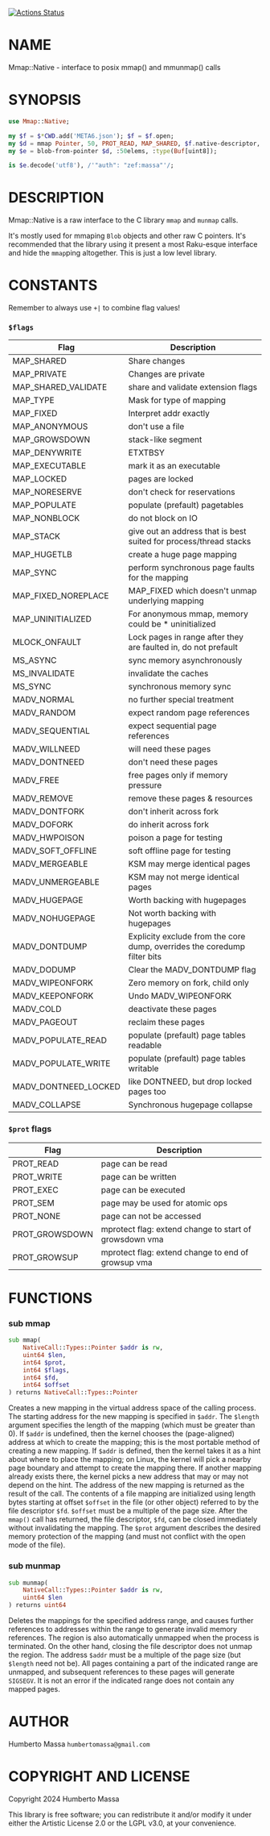 [![Actions Status](https://github.com/massa/Mmap-Native/actions/workflows/test.yml/badge.svg)](https://github.com/massa/Mmap-Native/actions)

NAME
====

Mmap::Native - interface to posix mmap() and mmunmap() calls

SYNOPSIS
========

```raku
use Mmap::Native;

my $f = $*CWD.add('META6.json'); $f = $f.open;
my $d = mmap Pointer, 50, PROT_READ, MAP_SHARED, $f.native-descriptor, 0;
my $e = blob-from-pointer $d, :50elems, :type(Buf[uint8]);

is $e.decode('utf8'), /'"auth": "zef:massa"'/;
```

DESCRIPTION
===========

Mmap::Native is a raw interface to the C library `mmap` and `munmap` calls.

It's mostly used for mmaping `Blob` objects and other raw C pointers. It's recommended that the library using it present a most Raku-esque interface and hide the `mmap`ping altogether. This is just a low level library.

CONSTANTS
=========

Remember to always use `+|` to combine flag values!

### `$flags`

<table class="pod-table">
<thead><tr>
<th>Flag</th> <th>Description</th>
</tr></thead>
<tbody>
<tr> <td>MAP_SHARED</td> <td>Share changes</td> </tr> <tr> <td>MAP_PRIVATE</td> <td>Changes are private</td> </tr> <tr> <td>MAP_SHARED_VALIDATE</td> <td>share and validate extension flags</td> </tr> <tr> <td>MAP_TYPE</td> <td>Mask for type of mapping</td> </tr> <tr> <td>MAP_FIXED</td> <td>Interpret addr exactly</td> </tr> <tr> <td>MAP_ANONYMOUS</td> <td>don&#39;t use a file</td> </tr> <tr> <td>MAP_GROWSDOWN</td> <td>stack-like segment</td> </tr> <tr> <td>MAP_DENYWRITE</td> <td>ETXTBSY</td> </tr> <tr> <td>MAP_EXECUTABLE</td> <td>mark it as an executable</td> </tr> <tr> <td>MAP_LOCKED</td> <td>pages are locked</td> </tr> <tr> <td>MAP_NORESERVE</td> <td>don&#39;t check for reservations</td> </tr> <tr> <td>MAP_POPULATE</td> <td>populate (prefault) pagetables</td> </tr> <tr> <td>MAP_NONBLOCK</td> <td>do not block on IO</td> </tr> <tr> <td>MAP_STACK</td> <td>give out an address that is best suited for process/thread stacks</td> </tr> <tr> <td>MAP_HUGETLB</td> <td>create a huge page mapping</td> </tr> <tr> <td>MAP_SYNC</td> <td>perform synchronous page faults for the mapping</td> </tr> <tr> <td>MAP_FIXED_NOREPLACE</td> <td>MAP_FIXED which doesn&#39;t unmap underlying mapping</td> </tr> <tr> <td>MAP_UNINITIALIZED</td> <td>For anonymous mmap, memory could be * uninitialized</td> </tr> <tr> <td>MLOCK_ONFAULT</td> <td>Lock pages in range after they are faulted in, do not prefault</td> </tr> <tr> <td>MS_ASYNC</td> <td>sync memory asynchronously</td> </tr> <tr> <td>MS_INVALIDATE</td> <td>invalidate the caches</td> </tr> <tr> <td>MS_SYNC</td> <td>synchronous memory sync</td> </tr> <tr> <td>MADV_NORMAL</td> <td>no further special treatment</td> </tr> <tr> <td>MADV_RANDOM</td> <td>expect random page references</td> </tr> <tr> <td>MADV_SEQUENTIAL</td> <td>expect sequential page references</td> </tr> <tr> <td>MADV_WILLNEED</td> <td>will need these pages</td> </tr> <tr> <td>MADV_DONTNEED</td> <td>don&#39;t need these pages</td> </tr> <tr> <td>MADV_FREE</td> <td>free pages only if memory pressure</td> </tr> <tr> <td>MADV_REMOVE</td> <td>remove these pages &amp; resources</td> </tr> <tr> <td>MADV_DONTFORK</td> <td>don&#39;t inherit across fork</td> </tr> <tr> <td>MADV_DOFORK</td> <td>do inherit across fork</td> </tr> <tr> <td>MADV_HWPOISON</td> <td>poison a page for testing</td> </tr> <tr> <td>MADV_SOFT_OFFLINE</td> <td>soft offline page for testing</td> </tr> <tr> <td>MADV_MERGEABLE</td> <td>KSM may merge identical pages</td> </tr> <tr> <td>MADV_UNMERGEABLE</td> <td>KSM may not merge identical pages</td> </tr> <tr> <td>MADV_HUGEPAGE</td> <td>Worth backing with hugepages</td> </tr> <tr> <td>MADV_NOHUGEPAGE</td> <td>Not worth backing with hugepages</td> </tr> <tr> <td>MADV_DONTDUMP</td> <td>Explicity exclude from the core dump, overrides the coredump filter bits</td> </tr> <tr> <td>MADV_DODUMP</td> <td>Clear the MADV_DONTDUMP flag</td> </tr> <tr> <td>MADV_WIPEONFORK</td> <td>Zero memory on fork, child only</td> </tr> <tr> <td>MADV_KEEPONFORK</td> <td>Undo MADV_WIPEONFORK</td> </tr> <tr> <td>MADV_COLD</td> <td>deactivate these pages</td> </tr> <tr> <td>MADV_PAGEOUT</td> <td>reclaim these pages</td> </tr> <tr> <td>MADV_POPULATE_READ</td> <td>populate (prefault) page tables readable</td> </tr> <tr> <td>MADV_POPULATE_WRITE</td> <td>populate (prefault) page tables writable</td> </tr> <tr> <td>MADV_DONTNEED_LOCKED</td> <td>like DONTNEED, but drop locked pages too</td> </tr> <tr> <td>MADV_COLLAPSE</td> <td>Synchronous hugepage collapse</td> </tr>
</tbody>
</table>

### `$prot` flags

<table class="pod-table">
<thead><tr>
<th>Flag</th> <th>Description</th>
</tr></thead>
<tbody>
<tr> <td>PROT_READ</td> <td>page can be read</td> </tr> <tr> <td>PROT_WRITE</td> <td>page can be written</td> </tr> <tr> <td>PROT_EXEC</td> <td>page can be executed</td> </tr> <tr> <td>PROT_SEM</td> <td>page may be used for atomic ops</td> </tr> <tr> <td>PROT_NONE</td> <td>page can not be accessed</td> </tr> <tr> <td>PROT_GROWSDOWN</td> <td>mprotect flag: extend change to start of growsdown vma</td> </tr> <tr> <td>PROT_GROWSUP</td> <td>mprotect flag: extend change to end of growsup vma</td> </tr>
</tbody>
</table>

FUNCTIONS
=========

### sub mmap

```raku
sub mmap(
    NativeCall::Types::Pointer $addr is rw,
    uint64 $len,
    int64 $prot,
    int64 $flags,
    int64 $fd,
    int64 $offset
) returns NativeCall::Types::Pointer
```

Creates a new mapping in the virtual address space of the calling process. The starting address for the new mapping is specified in `$addr`. The `$length` argument specifies the length of the mapping (which must be greater than 0). If `$addr` is undefined, then the kernel chooses the (page-aligned) address at which to create the mapping; this is the most portable method of creating a new mapping. If `$addr` is defined, then the kernel takes it as a hint about where to place the mapping; on Linux, the kernel will pick a nearby page boundary and attempt to create the mapping there. If another mapping already exists there, the kernel picks a new address that may or may not depend on the hint. The address of the new mapping is returned as the result of the call. The contents of a file mapping are initialized using length bytes starting at offset `$offset` in the file (or other object) referred to by the file descriptor `$fd`. `$offset` must be a multiple of the page size. After the `mmap()` call has returned, the file descriptor, `$fd`, can be closed immediately without invalidating the mapping. The `$prot` argument describes the desired memory protection of the mapping (and must not conflict with the open mode of the file).

### sub munmap

```raku
sub munmap(
    NativeCall::Types::Pointer $addr is rw,
    uint64 $len
) returns uint64
```

Deletes the mappings for the specified address range, and causes further references to addresses within the range to generate invalid memory references. The region is also automatically unmapped when the process is terminated. On the other hand, closing the file descriptor does not unmap the region. The address `$addr` must be a multiple of the page size (but `$length` need not be). All pages containing a part of the indicated range are unmapped, and subsequent references to these pages will generate `SIGSEGV`. It is not an error if the indicated range does not contain any mapped pages.

AUTHOR
======

Humberto Massa `humbertomassa@gmail.com`

COPYRIGHT AND LICENSE
=====================

Copyright 2024 Humberto Massa

This library is free software; you can redistribute it and/or modify it under either the Artistic License 2.0 or the LGPL v3.0, at your convenience.

